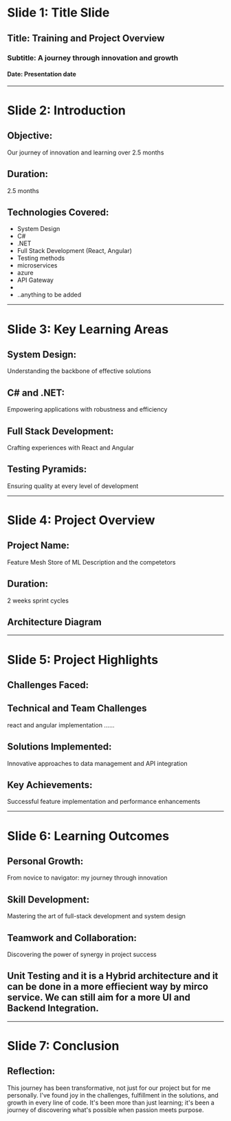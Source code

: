 # Slide 1: Title Slide
## Title: Training and Project Overview
### Subtitle: A journey through innovation and growth
#### Date: Presentation date

---

# Slide 2: Introduction
## Objective:
Our journey of innovation and learning over 2.5 months

## Duration:
2.5 months

## Technologies Covered:
- System Design
- C#
- .NET
- Full Stack Development (React, Angular)
- Testing methods
- microservices
- azure
- API Gateway
- 
- ..anything to be added

---

# Slide 3: Key Learning Areas
## System Design:
Understanding the backbone of effective solutions

## C# and .NET:
Empowering applications with robustness and efficiency

## Full Stack Development:
Crafting experiences with React and Angular

## Testing Pyramids:
Ensuring quality at every level of development

---

# Slide 4: Project Overview
## Project Name:
Feature Mesh Store of ML
Description and the competetors

## Duration:
2 weeks sprint cycles

## Architecture Diagram
  

---

# Slide 5: Project Highlights
## Challenges Faced:
## Technical and Team Challenges
react and angular implementation
......

## Solutions Implemented:
Innovative approaches to data management and API integration

## Key Achievements:
Successful feature implementation and performance enhancements

---

# Slide 6: Learning Outcomes
## Personal Growth:
From novice to navigator: my journey through innovation

## Skill Development:
Mastering the art of full-stack development and system design

## Teamwork and Collaboration:
Discovering the power of synergy in project success
## Unit Testing and it is a Hybrid architecture and it can be done in a more effiecient way by mirco service. We can still aim for a more UI and Backend Integration.
---

# Slide 7: Conclusion 
## Reflection:
This journey has been transformative, not just for our project but for me personally. I've found joy in the challenges, fulfillment in the solutions, and growth in every line of code. It's been more than just learning; it's been a journey of discovering what's possible when passion meets purpose.

